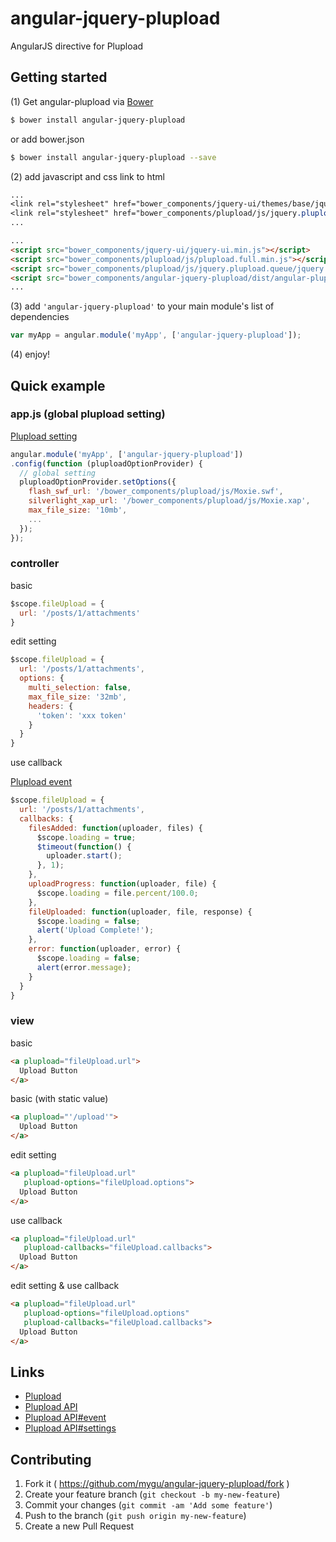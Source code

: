 # angular-jquery-plupload

AngularJS directive for Plupload

## Getting started

(1) Get angular-plupload via [Bower](http://bower.io/)

```sh
$ bower install angular-jquery-plupload
```
or add bower.json
```sh
$ bower install angular-jquery-plupload --save
```

(2) add javascript and css link to html

```css
...
<link rel="stylesheet" href="bower_components/jquery-ui/themes/base/jquery-ui.min.css" type="text/css" />
<link rel="stylesheet" href="bower_components/plupload/js/jquery.plupload.queue/css/jquery.plupload.queue.css" type="text/css" />
...
```


```html
...
<script src="bower_components/jquery-ui/jquery-ui.min.js"></script>
<script src="bower_components/plupload/js/plupload.full.min.js"></script>
<script src="bower_components/plupload/js/jquery.plupload.queue/jquery.plupload.queue.min.js"></script>
<script src="bower_components/angular-jquery-plupload/dist/angular-plupload.min.js"></script>
...
```

(3) add `'angular-jquery-plupload'` to your main module's list of dependencies

```javascript
var myApp = angular.module('myApp', ['angular-jquery-plupload']);
```

(4) enjoy!

## Quick example

### app.js (global plupload setting)

[Plupload setting](http://www.plupload.com/docs/Uploader#Uploader-settings-method)


```javascript
angular.module('myApp', ['angular-jquery-plupload'])
.config(function (pluploadOptionProvider) {
  // global setting
  pluploadOptionProvider.setOptions({
    flash_swf_url: '/bower_components/plupload/js/Moxie.swf',
    silverlight_xap_url: '/bower_components/plupload/js/Moxie.xap',
    max_file_size: '10mb',
    ...
  });
});
```


### controller

basic

```javascript
$scope.fileUpload = {
  url: '/posts/1/attachments'
}
```

edit setting

```javascript
$scope.fileUpload = {
  url: '/posts/1/attachments',
  options: {
    multi_selection: false,
    max_file_size: '32mb',
    headers: {
      'token': 'xxx token'
    }
  }
}
```

use callback

[Plupload event](http://www.plupload.com/docs/Uploader#events)

```javascript
$scope.fileUpload = {
  url: '/posts/1/attachments',
  callbacks: {
    filesAdded: function(uploader, files) {
      $scope.loading = true;
      $timeout(function() { 
        uploader.start(); 
      }, 1);
    },
    uploadProgress: function(uploader, file) {
      $scope.loading = file.percent/100.0;
    },
    fileUploaded: function(uploader, file, response) {
      $scope.loading = false;
      alert('Upload Complete!');
    },
    error: function(uploader, error) {
      $scope.loading = false;
      alert(error.message);
    }
  }
}
```

### view

basic

```html
<a plupload="fileUpload.url">
  Upload Button
</a>
```

basic (with static value)

```html
<a plupload="'/upload'">
  Upload Button
</a>
```

edit setting

```html
<a plupload="fileUpload.url"
   plupload-options="fileUpload.options">
  Upload Button
</a>
```

use callback

```html
<a plupload="fileUpload.url"
   plupload-callbacks="fileUpload.callbacks">
  Upload Button
</a>
```

edit setting & use callback

```html
<a plupload="fileUpload.url"
   plupload-options="fileUpload.options"
   plupload-callbacks="fileUpload.callbacks">
  Upload Button
</a>
```

## Links

* [Plupload](http://www.plupload.com/)
* [Plupload API](http://www.plupload.com/docs/API)
* [Plupload API#event](http://www.plupload.com/docs/Uploader#events)
* [Plupload API#settings](http://www.plupload.com/docs/Uploader#Uploader-settings-method)

## Contributing

1. Fork it ( https://github.com/mygu/angular-jquery-plupload/fork )
2. Create your feature branch (`git checkout -b my-new-feature`)
3. Commit your changes (`git commit -am 'Add some feature'`)
4. Push to the branch (`git push origin my-new-feature`)
5. Create a new Pull Request
